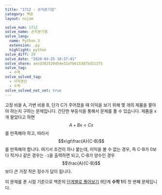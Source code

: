 ```yaml
---
title: "1712 - 손익분기점"
category: 백준
layout: nojam

solve_num: 1712
solve_name: 손익분기점
solve_lang:
  name: Python 3
  extension: .py
  highlight: python
solve_diff: 29
solve_date: "2020-03-25 18:37:41"
solve_share: aecd382520454e31afb6153875d311f5
solve_tag:
  - 수학
solve_solved_tag:
  - 사칙연산
  - 수학
solve_solved_not_set: true
---
```


고정 비용 A, 가변 비용 B, 단가 C가 주어졌을 때 이익을 보기 위해 몇 개의 제품을 팔아야 하는지 구하는 문제입니다. 간단한 부등식을 통해서 문제를 풀 수 있습니다. 제품을 x개 팔았다고 하면 $$A+Bx\lt Cx$$를 만족해야 하고, 따라서 $$x\gt\frac{A}{C-B}$$를 만족해야 합니다. 여기서 조건이 하나 붙는데, 이익을 볼 수 없는 경우, 즉 C-B가 0보다 작거나 같은 경우는 `-1`을 출력하면 되고, C-B가 양수인 경우 $$\frac{A}{C-B}$$보다 큰 가장 작은 정수가 답이 됩니다.

이 문제를 푼 시점 기준으로 백준의 [단계별로 풀어보기](http://noj.am/p/s) 9단계 **수학 1**의 첫 번째 문제입니다.

